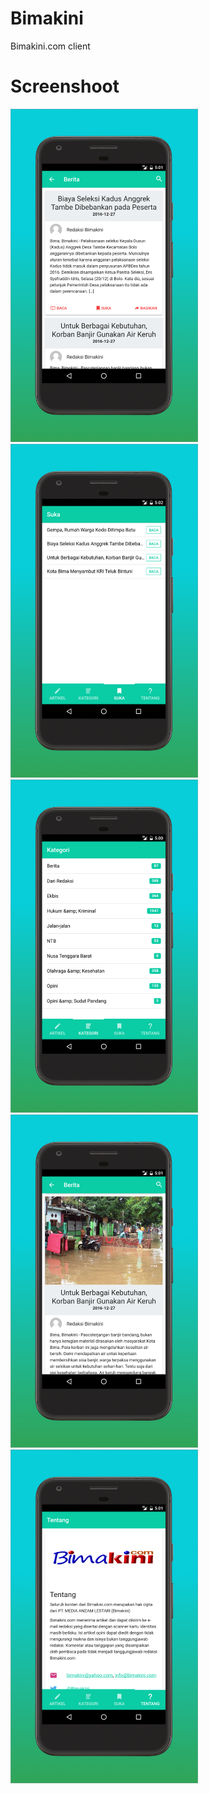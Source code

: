 # Bimakini

Bimakini.com client

# Screenshoot

<img src="/assets/img/screenshoot1.png" width="300" />
<img src="/assets/img/screenshoot2.png" width="300" />
<img src="/assets/img/screenshoot3.png" width="300" />
<img src="/assets/img/screenshoot4.png" width="300" />
<img src="/assets/img/screenshoot5.png" width="300" />

